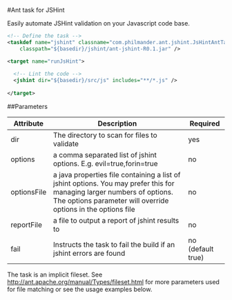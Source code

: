 #Ant task for JSHint

Easily automate JSHint validation on your Javascript code base.

```xml
<!-- Define the task -->
<taskdef name="jshint" classname="com.philmander.ant.jshint.JsHintAntTask" 
    classpath="${basedir}/jshint/ant-jshint-R0.1.jar" />

<target name="runJsHint">
  
  <!-- Lint the code -->
  <jshint dir="${basedir}/src/js" includes="**/*.js" />
    
</target>
```

##Parameters


Attribute   | Description | Required
----------- | ----------- | ------------------
dir         | The directory to scan for files to validate | yes
options     | a comma separated list of jshint options. E.g. evil=true,forin=true | no
optionsFile | a java properties file containing a list of jshint options. You may prefer this for managing larger numbers of options. The options parameter will override options in the options file | no
reportFile  | a file to output a report of jshint results to | no
fail        | Instructs the task to fail the build if an jshint errors are found | no (default true)

The task is an implicit fileset. See http://ant.apache.org/manual/Types/fileset.html for more parameters used for file matching or see the usage examples below.